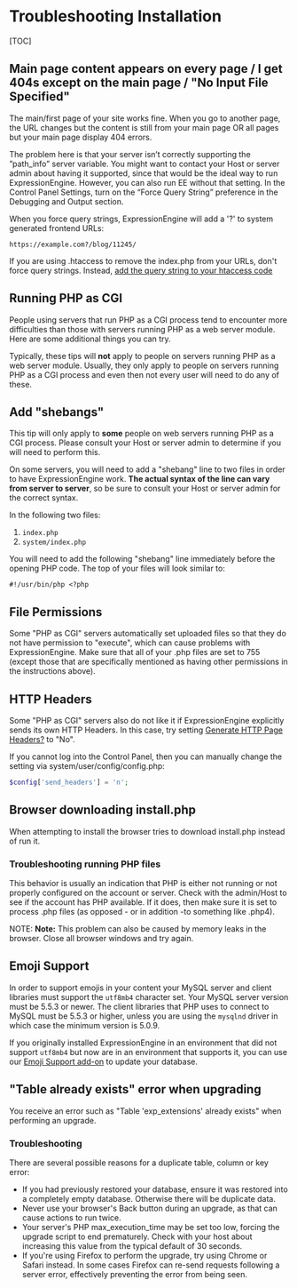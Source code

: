<!--
    This source file is part of the open source project
    ExpressionEngine User Guide (https://github.com/ExpressionEngine/ExpressionEngine-User-Guide)

    @link      https://expressionengine.com/
    @copyright Copyright (c) 2003-2020, Packet Tide, LLC (https://packettide.com)
    @license   https://expressionengine.com/license Licensed under Apache License, Version 2.0
-->

# Troubleshooting Installation

[TOC]

## Main page content appears on every page / I get 404s except on the main page / "No Input File Specified"

The main/first page of your site works fine. When you go to another page, the URL changes but the content is still from your main page OR all pages but your main page display 404 errors.

The problem here is that your server isn’t correctly supporting the ”path_info” server variable. You might want to contact your Host or server admin about having it supported, since that would be the ideal way to run ExpressionEngine. However, you can also run EE without that setting. In the Control Panel Settings, turn on the “Force Query String” preference in the Debugging and Output section.

When you force query strings, ExpressionEngine will add a '?' to system generated frontend URLs:

    https://example.com?/blog/11245/

If you are using .htaccess to remove the index.php from your URLs, don't force query strings. Instead, [add the query string to your htaccess code](installation/best-practices.md#removing-indexphp-from-your-urls)

## Running PHP as CGI

People using servers that run PHP as a CGI process tend to encounter more difficulties than those with servers running PHP as a web server module. Here are some additional things you can try.

Typically, these tips will **not** apply to people on servers running PHP as a web server module. Usually, they only apply to people on servers running PHP as a CGI process and even then not every user will need to do any of these.

## Add "shebangs"

This tip will only apply to **some** people on web servers running PHP as a CGI process. Please consult your Host or server admin to determine if you will need to perform this.

On some servers, you will need to add a "shebang" line to two files in order to have ExpressionEngine work. **The actual syntax of the line can vary from server to server**, so be sure to consult your Host or server admin for the correct syntax.

In the following two files:

1. `index.php`
2. `system/index.php`

You will need to add the following "shebang" line immediately before the opening PHP code. The top of your files will look similar to:

    #!/usr/bin/php <?php

## File Permissions

Some "PHP as CGI" servers automatically set uploaded files so that they do not have permission to "execute", which can cause problems with ExpressionEngine. Make sure that all of your .php files are set to 755 (except those that are specifically mentioned as having other permissions in the instructions above).

## HTTP Headers

Some "PHP as CGI" servers also do not like it if ExpressionEngine explicitly sends its own HTTP Headers. In this case, try setting [Generate HTTP Page Headers?](control-panel/settings/debug-output.md) to "No".

If you cannot log into the Control Panel, then you can manually change the setting via system/user/config/config.php:

```php
$config['send_headers'] = 'n';
```

## Browser downloading install.php

When attempting to install the browser tries to download install.php instead of run it.

### Troubleshooting running PHP files

This behavior is usually an indication that PHP is either not running or not properly configured on the account or server. Check with the admin/Host to see if the account has PHP available. If it does, then make sure it is set to process .php files (as opposed - or in addition -to something like .php4).

NOTE: **Note:** This problem can also be caused by memory leaks in the browser. Close all browser windows and try again.

## Emoji Support

In order to support emojis in your content your MySQL server and client libraries must support the `utf8mb4` character set. Your MySQL server version must be 5.5.3 or newer. The client libraries that PHP uses to connect to MySQL must be 5.5.3 or higher, unless you are using the `mysqlnd` driver in which case the minimum version is 5.0.9.

If you originally installed ExpressionEngine in an environment that did not support `utf8mb4` but now are in an environment that supports it, you can use our [Emoji Support add-on](https://github.com/ellislab/emoji-support) to update your database.

## "Table already exists" error when upgrading

You receive an error such as "Table 'exp_extensions' already exists" when performing an upgrade.

### Troubleshooting

There are several possible reasons for a duplicate table, column or key error:

- If you had previously restored your database, ensure it was restored into a completely empty database. Otherwise there will be duplicate data.
- Never use your browser's Back button during an upgrade, as that can cause actions to run twice.
- Your server's PHP max_execution_time may be set too low, forcing the upgrade script to end prematurely. Check with your host about increasing this value from the typical default of 30 seconds.
- If you're using Firefox to perform the upgrade, try using Chrome or Safari instead. In some cases Firefox can re-send requests following a server error, effectively preventing the error from being seen.
